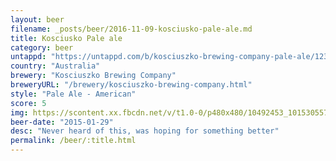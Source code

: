 ```yaml
---
layout: beer
filename: _posts/beer/2016-11-09-kosciusko-pale-ale.md
title: Kosciusko Pale ale
category: beer
untappd: "https://untappd.com/b/kosciuszko-brewing-company-pale-ale/12351"
country: "Australia"
brewery: "Kosciuszko Brewing Company"
breweryURL: "/brewery/kosciuszko-brewing-company.html"
style: "Pale Ale - American"
score: 5
img: https://scontent.xx.fbcdn.net/v/t1.0-0/p480x480/10492453_10153055771438745_3655493043304213188_n.jpg?oh=2b20bb0ec22641b09efd1f5af619a45b&oe=598916A6
beer-date: "2015-01-29"
desc: "Never heard of this, was hoping for something better"
permalink: /beer/:title.html
---
```

